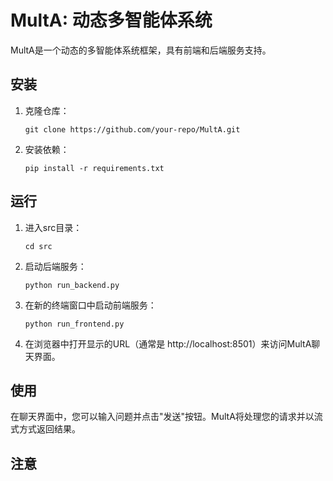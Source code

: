 # MultA: 动态多智能体系统

MultA是一个动态的多智能体系统框架，具有前端和后端服务支持。


## 安装

1. 克隆仓库：
   ```
   git clone https://github.com/your-repo/MultA.git
   ```

2. 安装依赖：
   ```
   pip install -r requirements.txt
   ```

## 运行

1. 进入src目录：
   ```
   cd src
   ```

2. 启动后端服务：
   ```
   python run_backend.py
   ```

3. 在新的终端窗口中启动前端服务：
   ```
   python run_frontend.py
   ```

4. 在浏览器中打开显示的URL（通常是 http://localhost:8501）来访问MultA聊天界面。

## 使用

在聊天界面中，您可以输入问题并点击"发送"按钮。MultA将处理您的请求并以流式方式返回结果。

## 注意


